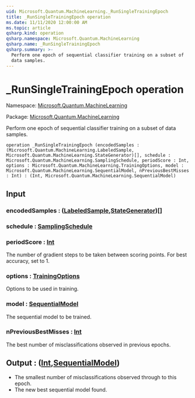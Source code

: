 ```yaml
---
uid: Microsoft.Quantum.MachineLearning._RunSingleTrainingEpoch
title: _RunSingleTrainingEpoch operation
ms.date: 11/11/2020 12:00:00 AM
ms.topic: article
qsharp.kind: operation
qsharp.namespace: Microsoft.Quantum.MachineLearning
qsharp.name: _RunSingleTrainingEpoch
qsharp.summary: >-
  Perform one epoch of sequential classifier training on a subset of
  data samples.
---
```


# _RunSingleTrainingEpoch operation

Namespace: [Microsoft.Quantum.MachineLearning](xref:Microsoft.Quantum.MachineLearning)

Package: [Microsoft.Quantum.MachineLearning](https://nuget.org/packages/Microsoft.Quantum.MachineLearning)


Perform one epoch of sequential classifier training on a subset ofdata samples.

```qsharp
operation _RunSingleTrainingEpoch (encodedSamples : (Microsoft.Quantum.MachineLearning.LabeledSample, Microsoft.Quantum.MachineLearning.StateGenerator)[], schedule : Microsoft.Quantum.MachineLearning.SamplingSchedule, periodScore : Int, options : Microsoft.Quantum.MachineLearning.TrainingOptions, model : Microsoft.Quantum.MachineLearning.SequentialModel, nPreviousBestMisses : Int) : (Int, Microsoft.Quantum.MachineLearning.SequentialModel)
```


## Input

### encodedSamples : ([LabeledSample](xref:Microsoft.Quantum.MachineLearning.LabeledSample),[StateGenerator](xref:Microsoft.Quantum.MachineLearning.StateGenerator))[]




### schedule : [SamplingSchedule](xref:Microsoft.Quantum.MachineLearning.SamplingSchedule)




### periodScore : [Int](xref:microsoft.quantum.lang-ref.int)

The number of gradient steps to be taken between scoring points.For best accuracy, set to 1.


### options : [TrainingOptions](xref:Microsoft.Quantum.MachineLearning.TrainingOptions)

Options to be used in training.


### model : [SequentialModel](xref:Microsoft.Quantum.MachineLearning.SequentialModel)

The sequential model to be trained.


### nPreviousBestMisses : [Int](xref:microsoft.quantum.lang-ref.int)

The best number of misclassifications observed in previous epochs.



## Output : ([Int](xref:microsoft.quantum.lang-ref.int),[SequentialModel](xref:Microsoft.Quantum.MachineLearning.SequentialModel))

- The smallest number of misclassifications observed through to this  epoch.- The new best sequential model found.